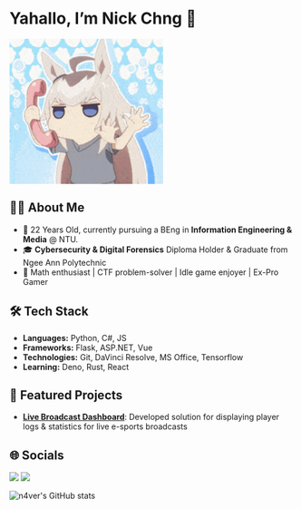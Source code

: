 # Yahallo, I’m Nick Chng 👋
<img align="center" src="https://raw.githubusercontent.com/n4ver/n4ver/master/assets/ep10-cingray.gif" height="256" />

## 👨‍💻 About Me
- 💬 22 Years Old, currently pursuing a BEng in **Information Engineering & Media** @ NTU.
- 🎓 **Cybersecurity & Digital Forensics** Diploma Holder & Graduate from Ngee Ann Polytechnic
- 🧮 Math enthusiast | CTF problem-solver | Idle game enjoyer | Ex-Pro Gamer

## 🛠️ Tech Stack 
- **Languages:** Python, C#, JS
- **Frameworks:** Flask, ASP.NET, Vue
- **Technologies:** Git, DaVinci Resolve, MS Office, Tensorflow
- **Learning:** Deno, Rust, React

## 🚀 Featured Projects
- [**Live Broadcast Dashboard**](https://github.com/n4ver/N4TV): Developed solution for displaying player logs & statistics for live e-sports broadcasts

## 🌐 Socials
[![](https://img.shields.io/badge/linkedin-0a66c2)](https://www.linkedin.com/in/nicholas-chng-2a773a1a9/)
[![](https://img.shields.io/badge/Instagram-E4405F)](https://instagram.com/n1ckchng)




![n4ver's GitHub stats](https://github-readme-stats.vercel.app/api?username=n4ver&show_icons=true&theme=radical)

<!---
n4ver/n4ver is a ✨ special ✨ repository because its `README.md` (this file) appears on your GitHub profile.
You can click the Preview link to take a look at your changes.
--->
